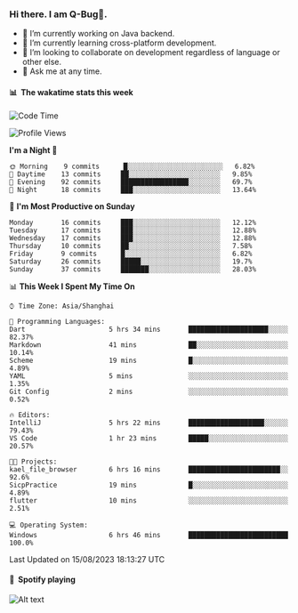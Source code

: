 ### Hi there. I am Q-Bug🐞.

- 🔭 I’m currently working on Java backend.
- 🌱 I’m currently learning cross-platform development.
- 👯 I’m looking to collaborate on development regardless of language or other else.
- 💬 Ask me at any time.

#### 📊 &nbsp;**The wakatime stats this week**  
<!--START_SECTION:waka-->
![Code Time](http://img.shields.io/badge/Code%20Time-70%20hrs-blue)

![Profile Views](http://img.shields.io/badge/Profile%20Views-0-blue)

**I'm a Night 🦉** 

```text
🌞 Morning    9 commits      █░░░░░░░░░░░░░░░░░░░░░░░░   6.82% 
🌆 Daytime    13 commits     ██░░░░░░░░░░░░░░░░░░░░░░░   9.85% 
🌃 Evening    92 commits     █████████████████░░░░░░░░   69.7% 
🌙 Night      18 commits     ███░░░░░░░░░░░░░░░░░░░░░░   13.64%

```
📅 **I'm Most Productive on Sunday** 

```text
Monday       16 commits     ███░░░░░░░░░░░░░░░░░░░░░░   12.12% 
Tuesday      17 commits     ███░░░░░░░░░░░░░░░░░░░░░░   12.88% 
Wednesday    17 commits     ███░░░░░░░░░░░░░░░░░░░░░░   12.88% 
Thursday     10 commits     ██░░░░░░░░░░░░░░░░░░░░░░░   7.58% 
Friday       9 commits      █░░░░░░░░░░░░░░░░░░░░░░░░   6.82% 
Saturday     26 commits     █████░░░░░░░░░░░░░░░░░░░░   19.7% 
Sunday       37 commits     ███████░░░░░░░░░░░░░░░░░░   28.03%

```


📊 **This Week I Spent My Time On** 

```text
⌚︎ Time Zone: Asia/Shanghai

💬 Programming Languages: 
Dart                     5 hrs 34 mins       ████████████████████░░░░░   82.37% 
Markdown                 41 mins             ██░░░░░░░░░░░░░░░░░░░░░░░   10.14% 
Scheme                   19 mins             █░░░░░░░░░░░░░░░░░░░░░░░░   4.89% 
YAML                     5 mins              ░░░░░░░░░░░░░░░░░░░░░░░░░   1.35% 
Git Config               2 mins              ░░░░░░░░░░░░░░░░░░░░░░░░░   0.52%

🔥 Editors: 
IntelliJ                 5 hrs 22 mins       ███████████████████░░░░░░   79.43% 
VS Code                  1 hr 23 mins        █████░░░░░░░░░░░░░░░░░░░░   20.57%

🐱‍💻 Projects: 
kael_file_browser        6 hrs 16 mins       ███████████████████████░░   92.6% 
SicpPractice             19 mins             █░░░░░░░░░░░░░░░░░░░░░░░░   4.89% 
flutter                  10 mins             ░░░░░░░░░░░░░░░░░░░░░░░░░   2.51%

💻 Operating System: 
Windows                  6 hrs 46 mins       █████████████████████████   100.0%

```


 Last Updated on 15/08/2023 18:13:27 UTC
<!--END_SECTION:waka-->

#### 🎵 &nbsp;**Spotify playing**  
![Alt text](https://spotify-recently-played-readme.vercel.app/api?user=e5y1o4x7kdt9kf2blu4wvmb4s&unique={true|1|on|yes})
